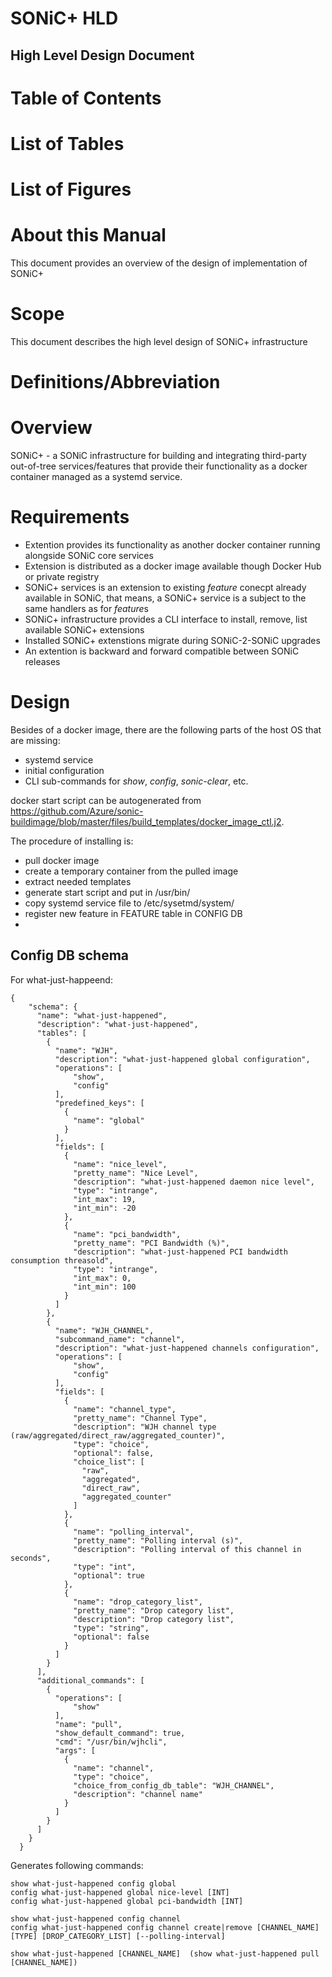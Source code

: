 # SONiC+ HLD

## High Level Design Document

# Table of Contents

# List of Tables

# List of Figures

# About this Manual

This document provides an overview of the design of implementation of SONiC+

# Scope

This document describes the high level design of SONiC+ infrastructure

# Definitions/Abbreviation

# Overview

SONiC+ - a SONiC infrastructure for building and integrating third-party out-of-tree services/features that provide their functionality as a docker container managed as a systemd service.

# Requirements

- Extention provides its functionality as another docker container running alongside SONiC core services
- Extension is distributed as a docker image available though Docker Hub or private registry
- SONiC+ services is an extension to existing *feature* conecpt already available in SONiC, that means, a SONiC+ service is a subject to the same handlers as for *feature*s
- SONiC+ infrastructure provides a CLI interface to install, remove, list available SONiC+ extensions
- Installed SONiC+ extenstions migrate during SONiC-2-SONiC upgrades
- An extention is backward and forward compatible between SONiC releases

# Design

Besides of a docker image, there are the following parts of the host OS that are missing:

- systemd service
- initial configuration
- CLI sub-commands for *show*, *config*, *sonic-clear*, etc.

docker start script can be autogenerated from https://github.com/Azure/sonic-buildimage/blob/master/files/build_templates/docker_image_ctl.j2.

The procedure of installing is:
- pull docker image 
- create a temporary container from the pulled image
- extract needed templates
- generate start script and put in /usr/bin/
- copy systemd service file to /etc/sysetmd/system/
- register new feature in FEATURE table in CONFIG DB
- 

## Config DB schema

For what-just-happeend:

```
{
    "schema": {
      "name": "what-just-happened",
      "description": "what-just-happened",
      "tables": [
        {
          "name": "WJH",
          "description": "what-just-happened global configuration",
          "operations": [
              "show",
              "config"
          ],
          "predefined_keys": [
            {
              "name": "global"
            }
          ],
          "fields": [
            {
              "name": "nice_level",
              "pretty_name": "Nice Level",
              "description": "what-just-happened daemon nice level",
              "type": "intrange",
              "int_max": 19,
              "int_min": -20
            },
            {
              "name": "pci_bandwidth",
              "pretty_name": "PCI Bandwidth (%)",
              "description": "what-just-happened PCI bandwidth consumption threasold",
              "type": "intrange",
              "int_max": 0,
              "int_min": 100
            }
          ]
        },
        {
          "name": "WJH_CHANNEL",
          "subcommand_name": "channel",
          "description": "what-just-happened channels configuration",
          "operations": [
              "show",
              "config"
          ],
          "fields": [
            {
              "name": "channel_type",
              "pretty_name": "Channel Type",
              "description": "WJH channel type (raw/aggregated/direct_raw/aggregated_counter)",
              "type": "choice",
              "optional": false,
              "choice_list": [
                "raw",
                "aggregated",
                "direct_raw",
                "aggregated_counter"
              ]
            },
            {
              "name": "polling_interval",
              "pretty_name": "Polling interval (s)",
              "description": "Polling interval of this channel in seconds",
              "type": "int",
              "optional": true
            },
            {
              "name": "drop_category_list",
              "pretty_name": "Drop category list",
              "description": "Drop category list",
              "type": "string",
              "optional": false
            }
          ]
        }
      ],
      "additional_commands": [
        {
          "operations": [
              "show"
          ],
          "name": "pull",
          "show_default_command": true,
          "cmd": "/usr/bin/wjhcli",
          "args": [
            {
              "name": "channel",
              "type": "choice",
              "choice_from_config_db_table": "WJH_CHANNEL", 
              "description": "channel name"
            }
          ]
        }
      ]
    }
  }
```

Generates following commands:

```
show what-just-happened config global
config what-just-happened global nice-level [INT]
config what-just-happened global pci-bandwidth [INT]

show what-just-happened config channel
config what-just-happened config channel create|remove [CHANNEL_NAME] [TYPE] [DROP_CATEGORY_LIST] [--polling-interval]

show what-just-happened [CHANNEL_NAME]  (show what-just-happened pull [CHANNEL_NAME])
```
